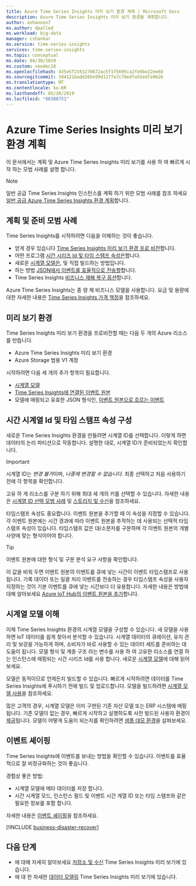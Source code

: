 ```yaml
---
title: Azure Time Series Insights 미리 보기 환경 계획 | Microsoft Docs
description: Azure Time Series Insights 미리 보기 환경을 계획합니다.
author: ashannon7
ms.author: dpalled
ms.workload: big-data
manager: cshankar
ms.service: time-series-insights
services: time-series-insights
ms.topic: conceptual
ms.date: 04/30/2019
ms.custom: seodec18
ms.openlocfilehash: 435e5f2163270672ac5f1f5695ca2fe9be22ee6b
ms.sourcegitcommit: 3d4121badd265e99d1177a7c78edfa55ed7a9626
ms.translationtype: MT
ms.contentlocale: ko-KR
ms.lasthandoff: 05/30/2019
ms.locfileid: "66388751"
---
```

# <a name="plan-your-azure-time-series-insights-preview-environment"></a>Azure Time Series Insights 미리 보기 환경 계획

이 문서에서는 계획 및 Azure Time Series Insights 미리 보기를 사용 하 여 빠르게 시작 하는 모범 사례를 설명 합니다.

> [!NOTE]
> 일반 공급 Time Series Insights 인스턴스를 계획 하기 위한 모범 사례를 참조 하세요 [일반 공급 Azure Time Series Insights 환경 계획](time-series-insights-environment-planning.md)합니다.

## <a name="best-practices-for-planning-and-preparation"></a>계획 및 준비 모범 사례

Time Series Insights를 시작하려면 다음을 이해하는 것이 좋습니다.

* 얻게 경우 있습니다 [Time Series Insights 미리 보기 환경 프로 비전](#the-preview-environment)합니다.
* 어떤 프로그램 [시간 시리즈 Id 및 타임 스탬프 속성은](#configure-time-series-ids-and-timestamp-properties)합니다.
* 새로운 [시계열 모델은](#understand-the-time-series-model), 및 직접 빌드하는 방법입니다.
* 하는 방법 [JSON에서 이벤트를 효율적으로 전송할](#shape-your-events)합니다.
* Time Series Insights [비즈니스 재해 복구 옵션](#business-disaster-recovery)합니다.

Azure Time Series Insights는 종 량 제 비즈니스 모델을 사용합니다. 요금 및 용량에 대한 자세한 내용은 [Time Series Insights 가격 책정](https://azure.microsoft.com/pricing/details/time-series-insights/)을 참조하세요.

## <a name="the-preview-environment"></a>미리 보기 환경

Time Series Insights 미리 보기 환경을 프로비전할 때는 다음 두 개의 Azure 리소스를 만듭니다.

* Azure Time Series Insights 미리 보기 환경
* Azure Storage 범용 V1 계정

시작하려면 다음 세 개의 추가 항목이 필요합니다.

* [시계열 모델](./time-series-insights-update-tsm.md)
* [Time Series Insights에 연결된 이벤트 원본](./time-series-insights-how-to-add-an-event-source-iothub.md)
* 모델에 매핑되고 유효한 JSON 형식인, [이벤트 원본으로 흐르는 이벤트](./time-series-insights-send-events.md)

## <a name="configure-time-series-ids-and-timestamp-properties"></a>시간 시계열 Id 및 타임 스탬프 속성 구성

새로운 Time Series Insights 환경을 만들려면 시계열 ID를 선택합니다. 이렇게 하면 데이터의 논리 파티션으로 작동합니다. 설명한 대로, 시계열 ID가 준비되었는지 확인합니다.

> [!IMPORTANT]
> 시계열 ID는 *변경 불가*이며, *나중에 변경할 수 없습니다*. 최종 선택하고 처음 사용하기 전에 각 항목을 확인합니다.

고유 하 게 리소스를 구분 하기 위해 최대 세 개의 키를 선택할 수 있습니다. 자세한 내용은 [시계열 ID 선택 모범 사례](./time-series-insights-update-how-to-id.md) 및 [스토리지 및 수신](./time-series-insights-update-storage-ingress.md)을 참조하세요.

타임스탬프 속성도 중요합니다. 이벤트 원본을 추가할 때 이 속성을 지정할 수 있습니다. 각 이벤트 원본에는 시간 경과에 따라 이벤트 원본을 추적하는 데 사용되는 선택적 타임스탬프 속성이 있습니다. 타임스탬프 값은 대/소문자를 구분하며 각 이벤트 원본의 개별 사양에 맞는 형식이어야 합니다.

> [!TIP]
> 이벤트 원본에 대한 형식 및 구문 분석 요구 사항을 확인합니다.

이 값을 비워 두면 이벤트 원본의 이벤트를 큐에 넣는 시간이 이벤트 타임스탬프로 사용됩니다. 기록 데이터 또는 일괄 처리 이벤트를 전송하는 경우 타임스탬프 속성을 사용자 지정하는 것이 기본 이벤트를 큐에 넣는 시간보다 더 유용합니다. 자세한 내용은 방법에 대해 알아보세요 [Azure IoT Hub의 이벤트 원본을 추가](./time-series-insights-how-to-add-an-event-source-iothub.md)합니다.

## <a name="understand-the-time-series-model"></a>시계열 모델 이해

이제 Time Series Insights 환경의 시계열 모델을 구성할 수 있습니다. 새 모델을 사용하면 IoT 데이터를 쉽게 찾아서 분석할 수 있습니다. 시계열 데이터의 큐레이션, 유지 관리 및 보강을 가능하게 하며, 소비자가 바로 사용할 수 있는 데이터 세트를 준비하는 데 도움이 됩니다. 모델 형식 및 계층 구조 라는 변수를 사용 하 여 고유한 리소스를 연결 하는 인스턴스에 매핑되는 시간 시리즈 Id를 사용 합니다. 새로운 [시계열 모델](./time-series-insights-update-tsm.md)에 대해 읽어 보세요.

모델은 동적이므로 언제든지 빌드할 수 있습니다. 빠르게 시작하려면 데이터를 Time Series Insights에 푸시하기 전에 빌드 및 업로드합니다. 모델을 빌드하려면 [시계열 모델 사용](./time-series-insights-update-how-to-tsm.md)을 참조하세요.

많은 고객의 경우, 시계열 모델은 이미 구현된 기존 자산 모델 또는 ERP 시스템에 매핑됩니다. 기존 모델이 없는 경우, 빠르게 시작하고 실행하도록 사전 빌드된 사용자 환경이 [제공](https://github.com/Microsoft/tsiclient)됩니다. 모델이 어떻게 도움이 되는지를 확인하려면 [샘플 데모 환경](https://insights.timeseries.azure.com/preview/demo)을 살펴보세요.

## <a name="shape-your-events"></a>이벤트 셰이핑

Time Series Insights에 이벤트를 보내는 방법을 확인할 수 있습니다. 이벤트를 효율적으로 잘 비정규화하는 것이 좋습니다.

경험상 좋은 방법:

* 시계열 모델에 메타 데이터를 저장 합니다.
* 시간 시계열 모드, 인스턴스 필드 및 이벤트 시간 계열 ID 또는 타임 스탬프와 같은 필요한 정보를 포함 합니다.

자세한 내용은 [이벤트 셰이핑](./time-series-insights-send-events.md#json)을 참조하세요.

[!INCLUDE [business-disaster-recover](../../includes/time-series-insights-business-recovery.md)]

## <a name="next-steps"></a>다음 단계

- 에 대해 자세히 알아보세요 [저장소 및 수신](./time-series-insights-update-storage-ingress.md) Time Series Insights 미리 보기에 있습니다.
- 에 대 한 자세한 [데이터 모델링](./time-series-insights-update-tsm.md) Time Series Insights 미리 보기에 있습니다.